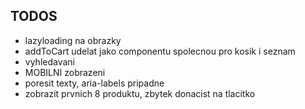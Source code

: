 ## TODOS
- lazyloading na obrazky
- addToCart udelat jako componentu spolecnou pro kosik i seznam
- vyhledavani
- MOBILNI zobrazeni
- poresit texty, aria-labels pripadne
- zobrazit prvnich 8 produktu, zbytek donacist na tlacitko